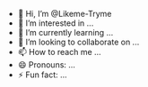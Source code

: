 - 👋 Hi, I’m @Likeme-Tryme
- 👀 I’m interested in ...
- 🌱 I’m currently learning ...
- 💞️ I’m looking to collaborate on ...
- 📫 How to reach me ...
- 😄 Pronouns: ...
- ⚡ Fun fact: ...

<!---
Likeme-Tryme/Likeme-Tryme is a ✨ special ✨ repository because its `README.md` (this file) appears on your GitHub profile.
You can click the Preview link to take a look at your changes.
--->
